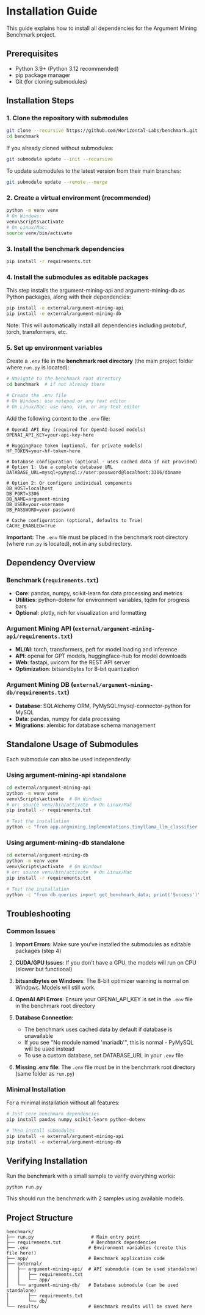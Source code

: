 # Installation Guide

This guide explains how to install all dependencies for the Argument Mining Benchmark project.

## Prerequisites

- Python 3.9+ (Python 3.12 recommended)
- pip package manager
- Git (for cloning submodules)

## Installation Steps

### 1. Clone the repository with submodules

```bash
git clone --recursive https://github.com/Horizontal-Labs/benchmark.git
cd benchmark
```

If you already cloned without submodules:
```bash
git submodule update --init --recursive
```

To update submodules to the latest version from their main branches:
```bash
git submodule update --remote --merge
```

### 2. Create a virtual environment (recommended)

```bash
python -m venv venv
# On Windows:
venv\Scripts\activate
# On Linux/Mac:
source venv/bin/activate
```

### 3. Install the benchmark dependencies

```bash
pip install -r requirements.txt
```

### 4. Install the submodules as editable packages

This step installs the argument-mining-api and argument-mining-db as Python packages, along with their dependencies:

```bash
pip install -e external/argument-mining-api
pip install -e external/argument-mining-db
```

Note: This will automatically install all dependencies including protobuf, torch, transformers, etc.

### 5. Set up environment variables

Create a `.env` file in the **benchmark root directory** (the main project folder where `run.py` is located):

```bash
# Navigate to the benchmark root directory
cd benchmark  # if not already there

# Create the .env file
# On Windows: use notepad or any text editor
# On Linux/Mac: use nano, vim, or any text editor
```

Add the following content to the `.env` file:

```env
# OpenAI API Key (required for OpenAI-based models)
OPENAI_API_KEY=your-api-key-here

# HuggingFace token (optional, for private models)
HF_TOKEN=your-hf-token-here

# Database configuration (optional - uses cached data if not provided)
# Option 1: Use a complete database URL
DATABASE_URL=mysql+pymysql://user:password@localhost:3306/dbname

# Option 2: Or configure individual components
DB_HOST=localhost
DB_PORT=3306
DB_NAME=argument-mining
DB_USER=your-username
DB_PASSWORD=your-password

# Cache configuration (optional, defaults to True)
CACHE_ENABLED=True
```

**Important:** The `.env` file must be placed in the benchmark root directory (where `run.py` is located), not in any subdirectory.

## Dependency Overview

### Benchmark (`requirements.txt`)
- **Core**: pandas, numpy, scikit-learn for data processing and metrics
- **Utilities**: python-dotenv for environment variables, tqdm for progress bars
- **Optional**: plotly, rich for visualization and formatting

### Argument Mining API (`external/argument-mining-api/requirements.txt`)
- **ML/AI**: torch, transformers, peft for model loading and inference
- **API**: openai for GPT models, huggingface-hub for model downloads
- **Web**: fastapi, uvicorn for the REST API server
- **Optimization**: bitsandbytes for 8-bit quantization

### Argument Mining DB (`external/argument-mining-db/requirements.txt`)
- **Database**: SQLAlchemy ORM, PyMySQL/mysql-connector-python for MySQL
- **Data**: pandas, numpy for data processing
- **Migrations**: alembic for database schema management

## Standalone Usage of Submodules

Each submodule can also be used independently:

### Using argument-mining-api standalone

```bash
cd external/argument-mining-api
python -m venv venv
venv\Scripts\activate  # On Windows
# or: source venv/bin/activate  # On Linux/Mac
pip install -r requirements.txt

# Test the installation
python -c "from app.argmining.implementations.tinyllama_llm_classifier import TinyLLamaLLMClassifier; print('Success')"
```

### Using argument-mining-db standalone

```bash
cd external/argument-mining-db
python -m venv venv
venv\Scripts\activate  # On Windows
# or: source venv/bin/activate  # On Linux/Mac
pip install -r requirements.txt

# Test the installation
python -c "from db.queries import get_benchmark_data; print('Success')"
```

## Troubleshooting

### Common Issues

1. **Import Errors**: Make sure you've installed the submodules as editable packages (step 4)

2. **CUDA/GPU Issues**: If you don't have a GPU, the models will run on CPU (slower but functional)

3. **bitsandbytes on Windows**: The 8-bit optimizer warning is normal on Windows. Models will still work.

4. **OpenAI API Errors**: Ensure your OPENAI_API_KEY is set in the `.env` file in the benchmark root directory

5. **Database Connection**: 
   - The benchmark uses cached data by default if database is unavailable
   - If you see "No module named 'mariadb'", this is normal - PyMySQL will be used instead
   - To use a custom database, set DATABASE_URL in your `.env` file

6. **Missing .env file**: The `.env` file must be in the benchmark root directory (same folder as `run.py`)

### Minimal Installation

For a minimal installation without all features:

```bash
# Just core benchmark dependencies
pip install pandas numpy scikit-learn python-dotenv

# Then install submodules
pip install -e external/argument-mining-api
pip install -e external/argument-mining-db
```

## Verifying Installation

Run the benchmark with a small sample to verify everything works:

```bash
python run.py
```

This should run the benchmark with 2 samples using available models.

## Project Structure

```
benchmark/
├── run.py                     # Main entry point
├── requirements.txt           # Benchmark dependencies
├── .env                      # Environment variables (create this file here!)
├── app/                      # Benchmark application code
├── external/
│   ├── argument-mining-api/  # API submodule (can be used standalone)
│   │   ├── requirements.txt
│   │   └── app/
│   └── argument-mining-db/   # Database submodule (can be used standalone)
│       ├── requirements.txt
│       └── db/
└── results/                  # Benchmark results will be saved here
```